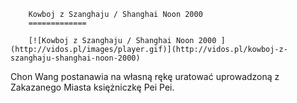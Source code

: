
        Kowboj z Szanghaju / Shanghai Noon 2000 
        =============
        
        [![Kowboj z Szanghaju / Shanghai Noon 2000 ](http://vidos.pl/images/player.gif)](http://vidos.pl/kowboj-z-szanghaju-shanghai-noon-2000)
        
        
 Chon Wang postanawia na własną rękę uratować uprowadzoną z Zakazanego Miasta księżniczkę Pei Pei.
    